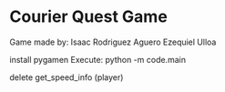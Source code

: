 # Courier Quest Game
Game made by:
Isaac Rodriguez Aguero 
Ezequiel Ulloa

install pygamen 
Execute: python -m code.main

delete get_speed_info (player)